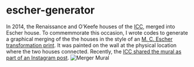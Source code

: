 # escher-generator
In 2014, the Renaissance and O'Keefe houses of the [ICC](icc.coop), merged into Escher house. To commemmorate this occasion, I wrote codes to generate a graphical merging of the the houses in the style of an [M. C. Escher transformation print](https://mcescher.com/gallery/transformation-prints/#). It was painted on the wall at the physical location where the two houses connected. Recently, the [ICC shared the mural as part of an Instagram post](https://www.instagram.com/p/CNuqJhBlKiU/).
![Merger Mural](https://github.com/ericbumbalough/escher-generator/blob/main/plot2.png)

